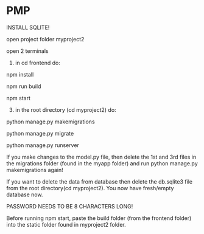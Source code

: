 # PMP

INSTALL SQLITE!

open project folder myproject2


open 2 terminals

1. in cd frontend
do:

npm install

npm run build

npm start


3. in the root directory (cd myproject2)
do:

python manage.py makemigrations

python manage.py migrate

python manage.py runserver



If you make changes to the model.py file, then delete the 1st and 3rd files in the migrations folder (found in the myapp folder) and run python manage.py makemigrations again!

If you want to delete the data from database then delete the db.sqlite3 file from the root directory(cd myproject2). You now have fresh/empty database now.  


PASSWORD NEEDS TO BE 8 CHARACTERS LONG!


Before running npm start, paste the build folder (from the frontend folder) into the static folder found in myproject2 folder.




